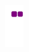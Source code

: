![snake gif](https://github.com/radicalise/radicalise/blob/output/github-contribution-grid-snake.gif)
